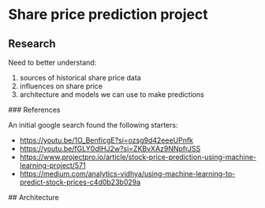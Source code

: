 # Share price prediction project

## Research 

Need to better understand:

1. sources of historical share price data
2. influences on share price
3. architecture and models we can use to make predictions

### References

An initial google search found the following starters:

- https://youtu.be/1O_BenficgE?si=ozsg9d42eeeUPnfk
- https://youtu.be/fGLY0dIHJ2w?si=ZKBvXAz9NNpfrJSS
- https://www.projectpro.io/article/stock-price-prediction-using-machine-learning-project/571
- https://medium.com/analytics-vidhya/using-machine-learning-to-predict-stock-prices-c4d0b23b029a

## Architecture


